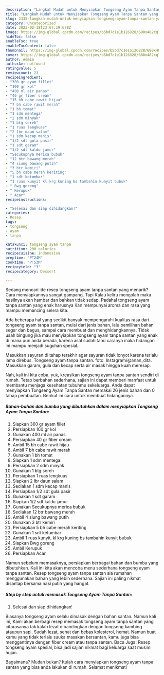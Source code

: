 ```yaml
---
description: "Langkah Mudah untuk Menyiapkan Tongseng Ayam Tanpa Santan yang Bisa Manjain Lidah, Buat Buka Puasa Lezat Sekali"
title: "Langkah Mudah untuk Menyiapkan Tongseng Ayam Tanpa Santan yang Bisa Manjain Lidah, Buat Buka Puasa Lezat Sekali"
slug: 2335-langkah-mudah-untuk-menyiapkan-tongseng-ayam-tanpa-santan-yang-bisa-manjain-lidah-buat-buka-puasa-lezat-sekali
category: Uncategorized
date: 2023-02-18T23:07:29.678Z
image: https://img-global.cpcdn.com/recipes/b5bd7c1e1b126828/680x482cq70/tongseng-ayam-tanpa-santan-foto-resep-utama.jpg
hideToc: false
enableToc: true
enableTocContent: false
thumbnail: https://img-global.cpcdn.com/recipes/b5bd7c1e1b126828/680x482cq70/tongseng-ayam-tanpa-santan-foto-resep-utama.jpg
cover: https://img-global.cpcdn.com/recipes/b5bd7c1e1b126828/680x482cq70/tongseng-ayam-tanpa-santan-foto-resep-utama.jpg
author: Admin
authorAv: notfound
ratingvalue: 5
reviewcount: 23
recipeingredient:
- "300 gr ayam fillet"
- "100 gr kol"
- "400 ml air panas"
- "40 gr fiber cream"
- "15 bh cabe rawit hijau"
- "7 bh cabe rawit merah"
- "1 bh tomat"
- "1 sdm mentega"
- "2 sdm minyak"
- "1 btg sereh"
- "1 ruas lengkuas"
- "2 lbr daun salam"
- "1 sdm kecap manis"
- "1/2 sdt gula pasir"
- "1 sdt garam"
- "1/2 sdt kaldu jamur"
- "Secukupnya merica bubuk"
- "12 btr bawang merah"
- "4 siung bawang putih"
- "3 btr kemiri"
- "5 bh cabe merah keriting"
- "1 sdt ketumbar"
- "1 ruas kunyit kl krg kuning bs tambahin kunyit bubuk"
- " Bwg goreng"
- " Kerupuk"
- " Acar"
recipeinstructions:

- "Selesai dan siap dihidangkan!"
categories:
- Resep
tags:
- tongseng
- ayam
- tanpa

katakunci: tongseng ayam tanpa 
nutrition: 290 calories
recipecuisine: Indonesian
preptime: "PT24M"
cooktime: "PT53M"
recipeyield: "3"
recipecategory: Dessert

---
```



Sedang mencari ide resep tongseng ayam tanpa santan yang menarik? Cara menyiapkannya sangat gampang. Tapi Kalau keliru mengolah maka hasilnya akan hambar dan bahkan tidak sedap. Padahal tongseng ayam tanpa santan yang enak harusnya Kan mempunyai aroma dan rasa yang mampu memancing selera kita.


Ada beberapa hal yang sedikit banyak mempengaruhi kualitas rasa dari tongseng ayam tanpa santan, mulai dari jenis bahan, lalu pemilihan bahan segar dan bagus, sampai cara membuat dan menghidangkannya. Tidak usah bingung jika mau menyiapkan tongseng ayam tanpa santan yang enak di mana pun anda berada, karena asal sudah tahu caranya maka hidangan ini mampu menjadi suguhan spesial.

Masukkan sayuran di tahap terakhir agar sayuran tidak lonyot karena terlalu lama direbus. Tongseng ayam tanpa santan. foto: Instagram/@anan_dita. Masukkan garam, gula dan kecap serta air masak hingga kuah meresap.


Nah, kali ini kita coba, yuk, kreasikan tongseng ayam tanpa santan sendiri di rumah. Tetap berbahan sederhana, sajian ini dapat memberi manfaat untuk membantu menjaga kesehatan tubuhmu sekeluarga. Anda dapat menyiapkan Tongseng Ayam Tanpa Santan memakai 26 jenis bahan dan 0 tahap pembuatan. Berikut ini cara untuk membuat hidangannya.

<!--inarticleads1-->

##### Bahan-bahan dan bumbu yang dibutuhkan dalam menyiapkan Tongseng Ayam Tanpa Santan:

1. Siapkan 300 gr ayam fillet
1. Persiapkan 100 gr kol
1. Gunakan 400 ml air panas
1. Persiapkan 40 gr fiber cream
1. Ambil 15 bh cabe rawit hijau
1. Ambil 7 bh cabe rawit merah
1. Gunakan 1 bh tomat
1. Siapkan 1 sdm mentega
1. Persiapkan 2 sdm minyak
1. Gunakan 1 btg sereh
1. Persiapkan 1 ruas lengkuas
1. Siapkan 2 lbr daun salam
1. Sediakan 1 sdm kecap manis
1. Persiapkan 1/2 sdt gula pasir
1. Gunakan 1 sdt garam
1. Siapkan 1/2 sdt kaldu jamur
1. Gunakan Secukupnya merica bubuk
1. Sediakan 12 btr bawang merah
1. Ambil 4 siung bawang putih
1. Gunakan 3 btr kemiri
1. Persiapkan 5 bh cabe merah keriting
1. Gunakan 1 sdt ketumbar
1. Ambil 1 ruas kunyit, kl krg kuning bs tambahin kunyit bubuk
1. Siapkan  Bwg goreng
1. Ambil  Kerupuk
1. Persiapkan  Acar


Namun sebelum memasaknya, persiapkan berbagai bahan dan bumbu yang dibutuhkan. Kali ini kita akan mencoba menu sederhana tongseng ayam tanpa santan. Resep tongseng ayam tanpa santan ala rumahan menggunakan bahan yang lebih sederhana. Sajian ini paling nikmat disantap bersama nasi putih yang hangat. 

<!--inarticleads2-->

##### Step by step untuk memasak Tongseng Ayam Tanpa Santan:


1. Selesai dan siap dihidangkan!

Biasanya tongseng ayam selalu dimasak dengan bahan santan. Namun kali ini, Kami akan berbagi resep memasak tongseng ayam tanpa santan yang citarasanya tak kalah lezat dibandingkan dengan tongseng kambing ataupun sapi. Sudah lezat, sehat dan bebas kolesterol, hemat. Namun buat kamu yang tidak terlalu suuka masakan bersantan, kamu juga bisa menggantinya dengan fiber cream atau tanpa santan. Baca Juga: Resep tongseng ayam spesial, bisa jadi sajian nikmat bagi keluarga saat musim hujan. 

Bagaimana? Mudah bukan? Itulah cara menyiapkan tongseng ayam tanpa santan yang bisa anda lakukan di rumah. Selamat menikmati
